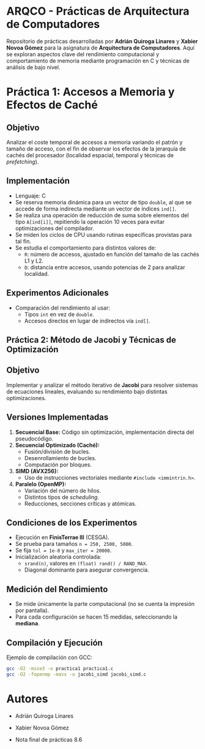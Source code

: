 # ARQCO - Prácticas de Arquitectura de Computadores

Repositorio de prácticas desarrolladas por **Adrián Quiroga Linares** y **Xabier Novoa Gómez** para la asignatura de **Arquitectura de Computadores**. Aquí se exploran aspectos clave del rendimiento computacional y comportamiento de memoria mediante programación en C y técnicas de análisis de bajo nivel.

# Práctica 1: Accesos a Memoria y Efectos de Caché

## Objetivo
Analizar el coste temporal de accesos a memoria variando el patrón y tamaño de acceso, con el fin de observar los efectos de la jerarquía de cachés del procesador (localidad espacial, temporal y técnicas de *prefetching*).

## Implementación
- Lenguaje: C
- Se reserva memoria dinámica para un vector de tipo `double`, al que se accede de forma indirecta mediante un vector de índices `ind[]`.
- Se realiza una operación de reducción de suma sobre elementos del tipo `A[ind[i]]`, repitiendo la operación 10 veces para evitar optimizaciones del compilador.
- Se miden los ciclos de CPU usando rutinas específicas provistas para tal fin.
- Se estudia el comportamiento para distintos valores de:
  - `R`: número de accesos, ajustado en función del tamaño de las cachés L1 y L2.
  - `D`: distancia entre accesos, usando potencias de 2 para analizar localidad.

## Experimentos Adicionales
- Comparación del rendimiento al usar:
  - Tipos `int` en vez de `double`.
  - Accesos directos en lugar de indirectos vía `ind[]`.


## Práctica 2: Método de Jacobi y Técnicas de Optimización

## Objetivo
Implementar y analizar el método iterativo de **Jacobi** para resolver sistemas de ecuaciones lineales, evaluando su rendimiento bajo distintas optimizaciones.

## Versiones Implementadas
1. **Secuencial Base:** Código sin optimización, implementación directa del pseudocódigo.
2. **Secuencial Optimizado (Caché):**
   - Fusión/división de bucles.
   - Desenrollamiento de bucles.
   - Computación por bloques.
3. **SIMD (AVX256):**
   - Uso de instrucciones vectoriales mediante `#include <immintrin.h>`.
4. **Paralelo (OpenMP):**
   - Variación del número de hilos.
   - Distintos tipos de *scheduling*.
   - Reducciones, secciones críticas y atómicas.

##  Condiciones de los Experimentos
- Ejecución en **FinisTerrae III** (CESGA).
- Se prueba para tamaños `n = 250, 2500, 5000`.
- Se fija `tol = 1e-8` y `max_iter = 20000`.
- Inicialización aleatoria controlada:
  - `srand(n)`, valores en `(float) rand() / RAND_MAX`.
  - Diagonal dominante para asegurar convergencia.

## Medición del Rendimiento
- Se mide únicamente la parte computacional (no se cuenta la impresión por pantalla).
- Para cada configuración se hacen 15 medidas, seleccionando la **mediana**.


## Compilación y Ejecución

Ejemplo de compilación con GCC:
```bash
gcc -O2 -msse3 -o practica1 practica1.c
gcc -O2 -fopenmp -mavx -o jacobi_simd jacobi_simd.c
```


# Autores

- Adrián Quiroga Linares  
- Xabier Novoa Gómez

- Nota final de prácticas 8.6
